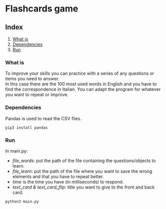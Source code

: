 # Flashcards game

## Index
1. [What is](#What-is)
2. [Dependencies](#Dependencies)
3. [Run](#Run)


### What is
To improve your skills you can practice with a series of any questions or items you need to answer.  
In this case there are the 100 most used words in English and you have to find the correspondence in Italian. You can adapt the program for whatever you want to repeat or improve.

### Dependencies
Pandas is used to read the CSV files.
```
pip3 install pandas
```
### Run
In main.py:  
- *file_words*: put the path of the file containing the questions/objects to learn.  
- *file_learn*: put the path of the file where you want to save the wrong elements and that you have to repeat better.
- *time* is the time you have (in milliseconds) to respond.
- *text_card & text_card_flip*: title you want to give to the front and back card.
```
python3 main.py
```